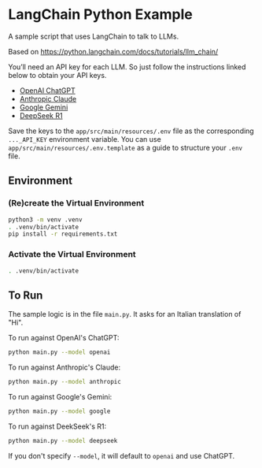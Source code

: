 # LangChain Python Example

A sample script that uses LangChain to talk to LLMs.

Based on https://python.langchain.com/docs/tutorials/llm_chain/

You’ll need an API key for each LLM.  So just follow the instructions linked
below  to obtain your API keys.

- [OpenAI ChatGPT](https://platform.openai.com/api-keys)
- [Anthropic Claude](https://console.anthropic.com/settings/keys)
- [Google Gemini](https://aistudio.google.com/app/apikey)
- [DeepSeek R1](https://platform.deepseek.com/api_keys)

Save the keys to the `app/src/main/resources/.env` file as the corresponding
`..._API_KEY` environment variable.  You can use
`app/src/main/resources/.env.template` as a  guide to structure your `.env`
file.

## Environment

### (Re)create the Virtual Environment

```bash
python3 -m venv .venv
. .venv/bin/activate
pip install -r requirements.txt
```

### Activate the Virtual Environment

```bash
. .venv/bin/activate
```

## To Run

The sample logic is in the file `main.py`.
It asks for an Italian translation of "Hi".

To run against OpenAI's ChatGPT:

```bash
python main.py --model openai
```

To run against Anthropic's Claude:

```bash
python main.py --model anthropic
```

To run against Google's Gemini:

```bash
python main.py --model google
```

To run against DeekSeek's R1:

```bash
python main.py --model deepseek
```

If you don't specify `--model`, it will default to `openai` and use ChatGPT.
